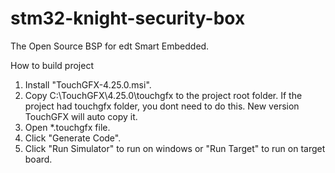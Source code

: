 # stm32-knight-security-box
The Open Source BSP for edt Smart Embedded.

How to build project

1. Install "TouchGFX-4.25.0.msi".
2. Copy C:\TouchGFX\4.25.0\touchgfx to the project root folder. If the project had touchgfx folder, you dont need to do this. New version TouchGFX will auto copy it.
3. Open *.touchgfx file.
4. Click "Generate Code". 
5. Click "Run Simulator" to run on windows or "Run Target" to run on target board.

